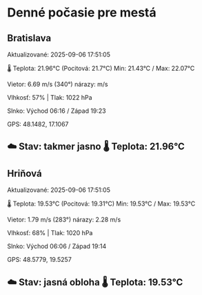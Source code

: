 ﻿# Denné počasie pre mestá

## Bratislava
Aktualizované: 2025-09-06 17:51:05

🌡️ Teplota: 21.96°C 
(Pocitová: 21.7°C)
Min: 21.43°C / Max: 22.07°C

Vietor: 6.69 m/s    (340°) 
nárazy:  m/s

Vlhkosť: 57% | Tlak: 1022 hPa

Slnko: Východ 06:16 / Západ 19:23

GPS: 48.1482, 17.1067

☁️ Stav: takmer jasno        🌡️ Teplota: 21.96°C
---

## Hriňová
Aktualizované: 2025-09-06 17:51:05

🌡️ Teplota: 19.53°C 
(Pocitová: 19.31°C)
Min: 19.53°C / Max: 19.53°C

Vietor: 1.79 m/s (283°)
nárazy: 2.28 m/s

Vlhkosť: 68% | Tlak: 1020 hPa

Slnko: Východ 06:06 / Západ 19:14

GPS: 48.5779, 19.5257

☁️ Stav: jasná obloha        🌡️ Teplota: 19.53°C
---
